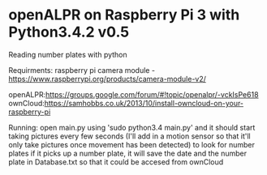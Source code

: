 # openALPR on Raspberry Pi 3 with Python3.4.2 v0.5
Reading number plates with python

Requirments:
raspberry pi camera module - https://www.raspberrypi.org/products/camera-module-v2/

openALPR:https://groups.google.com/forum/#!topic/openalpr/-vckIsPe618
ownCloud:https://samhobbs.co.uk/2013/10/install-owncloud-on-your-raspberry-pi

Running:
open main.py using 'sudo python3.4 main.py' and it should start taking pictures every few seconds (I'll add in a motion sensor so that it'll only take pictures once movement has been detected) to look for number plates
if it picks up a number plate, it will save the date and the number plate in Database.txt so that it could be accesed from ownCloud
